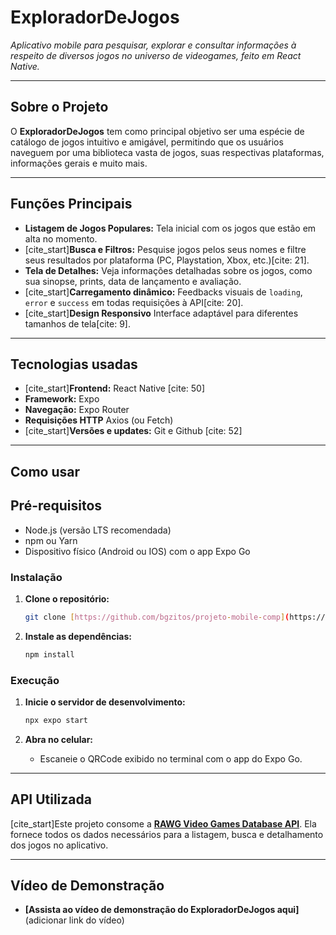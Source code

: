 # ExploradorDeJogos

*Aplicativo mobile para pesquisar, explorar e consultar informações à respeito de diversos jogos no universo de videogames, feito em React Native.*

---

## Sobre o Projeto

O **ExploradorDeJogos** tem como principal objetivo ser uma espécie de catálogo de jogos intuitivo e amigável, permitindo que os usuários naveguem por uma biblioteca vasta de jogos, suas respectivas plataformas, informações gerais e muito mais.

---

## Funções Principais

* **Listagem de Jogos Populares:** Tela inicial com os jogos que estão em alta no momento.
* [cite_start]**Busca e Filtros:** Pesquise jogos pelos seus nomes e filtre seus resultados por plataforma (PC, Playstation, Xbox, etc.)[cite: 21].
* **Tela de Detalhes:** Veja informações detalhadas sobre os jogos, como sua sinopse, prints, data de lançamento e avaliação.
* [cite_start]**Carregamento dinâmico:** Feedbacks visuais de `loading`, `error` e `success` em todas requisições à API[cite: 20].
* [cite_start]**Design Responsivo** Interface adaptável para diferentes tamanhos de tela[cite: 9].

---

## Tecnologias usadas

* [cite_start]**Frontend:** React Native [cite: 50]
* **Framework:** Expo
* **Navegação:** Expo Router
* **Requisições HTTP** Axios (ou Fetch)
* [cite_start]**Versões e updates:** Git e Github [cite: 52]

---

## Como usar

## Pré-requisitos

* Node.js (versão LTS recomendada)
* npm ou Yarn
* Dispositivo físico (Android ou IOS) com o app Expo Go

### Instalação

1. **Clone o repositório:**
    ```bash
    git clone [https://github.com/bgzitos/projeto-mobile-comp](https://github.com/bgzitos/projeto-mobile-comp)
    ```

2. **Instale as dependências:**
    ```bash
    npm install
    ```

### Execução

1. **Inicie o servidor de desenvolvimento:**
    ```bash
    npx expo start
    ```

2. **Abra no celular:**
    * Escaneie o QRCode exibido no terminal com o app do Expo Go.

---

## API Utilizada

[cite_start]Este projeto consome a [**RAWG Video Games Database API**](https://rawg.io/apidocs). Ela fornece todos os dados necessários para a listagem, busca e detalhamento dos jogos no aplicativo.

--- 

## Vídeo de Demonstração

* **[Assista ao vídeo de demonstração do ExploradorDeJogos aqui]**(adicionar link do vídeo)